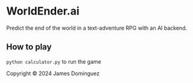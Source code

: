 # WorldEnder.ai
Predict the end of the world in a text-adventure RPG with an AI backend.

## How to play
`python calculator.py` to run the game

Copyright &copy; 2024 James Dominguez
